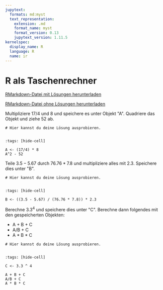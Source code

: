 ```yaml
---
jupytext:
  formats: md:myst
  text_representation:
    extension: .md
    format_name: myst
    format_version: 0.13
    jupytext_version: 1.11.5
kernelspec:
  display_name: R
  language: R
  name: ir
---
```


# R als Taschenrechner 

<a href=https://raw.githubusercontent.com/Methods-Berlin/RTraining/main/Aufgaben_rmd/R_als_Taschenrechner.Rmd download=R_als_Taschenrechner.Rmd>RMarkdown-Datei mit Lösungen herunterladen</a>


<a href=https://raw.githubusercontent.com/Methods-Berlin/RTraining/Rmd_ohne_Loesung/Rmd_ohne_Loesungen/R_als_Taschenrechner.Rmd download=R_als_Taschenrechner.Rmd>RMarkdown-Datei ohne Lösungen herunterladen</a>



Multipliziere $17/4$ und $8$ und speichere es unter Objekt "A". Quadriere das Objekt und ziehe $52$ ab. 


```{code-cell} r
# Hier kannst du deine Lösung ausprobieren.


```

<!-- loesung: start-->


```{code-cell} r
:tags: [hide-cell]

A <- (17/4) * 8
A^2 - 52
```


<!-- loesung: ende-->


Teile $3.5 - 5.67$ durch $76.76 * 7.8$ und multipliziere alles mit $2.3$. Speichere dies unter "B". 

```{code-cell} r
# Hier kannst du deine Lösung ausprobieren.


```

<!-- loesung: start-->


```{code-cell} r
:tags: [hide-cell]

B <- ((3.5 - 5.67) / (76.76 * 7.8)) * 2.3
```


<!-- loesung: ende-->


Berechne $3.3^4$ und speichere dies unter "C". Berechne dann folgendes mit den gespeicherten Objekten: 

* A + B + C 
* A/B + C
* A * B * C

```{code-cell} r
# Hier kannst du deine Lösung ausprobieren.


```

<!-- loesung: start-->


```{code-cell} r
:tags: [hide-cell]

C <- 3.3 ^ 4

A + B + C 
A/B + C
A * B * C
  
```


<!-- loesung: ende-->
